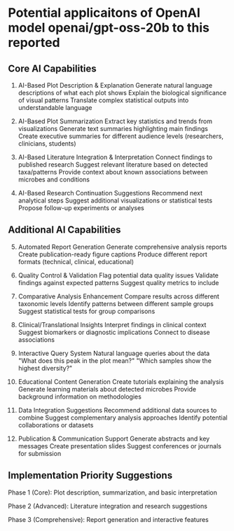 # Potential applicaitons of OpenAI model openai/gpt-oss-20b to this reported

## Core AI Capabilities

1. AI-Based Plot Description & Explanation
Generate natural language descriptions of what each plot shows
Explain the biological significance of visual patterns
Translate complex statistical outputs into understandable language

2. AI-Based Plot Summarization
Extract key statistics and trends from visualizations
Generate text summaries highlighting main findings
Create executive summaries for different audience levels (researchers, clinicians, students)

3. AI-Based Literature Integration & Interpretation
Connect findings to published research
Suggest relevant literature based on detected taxa/patterns
Provide context about known associations between microbes and conditions

4. AI-Based Research Continuation Suggestions
Recommend next analytical steps
Suggest additional visualizations or statistical tests
Propose follow-up experiments or analyses

## Additional AI Capabilities

5. Automated Report Generation
Generate comprehensive analysis reports
Create publication-ready figure captions
Produce different report formats (technical, clinical, educational)

6. Quality Control & Validation
Flag potential data quality issues
Validate findings against expected patterns
Suggest quality metrics to include

7. Comparative Analysis Enhancement
Compare results across different taxonomic levels
Identify patterns between different sample groups
Suggest statistical tests for group comparisons

8. Clinical/Translational Insights
Interpret findings in clinical context
Suggest biomarkers or diagnostic implications
Connect to disease associations

9. Interactive Query System
Natural language queries about the data
"What does this peak in the plot mean?"
"Which samples show the highest diversity?"

10. Educational Content Generation
Create tutorials explaining the analysis
Generate learning materials about detected microbes
Provide background information on methodologies

11. Data Integration Suggestions
Recommend additional data sources to combine
Suggest complementary analysis approaches
Identify potential collaborations or datasets

12. Publication & Communication Support
Generate abstracts and key messages
Create presentation slides
Suggest conferences or journals for submission

## Implementation Priority Suggestions
Phase 1 (Core): Plot description, summarization, and basic interpretation

Phase 2 (Advanced): Literature integration and research suggestions

Phase 3 (Comprehensive): Report generation and interactive features
